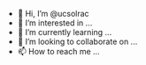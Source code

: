- 👋 Hi, I’m @ucsolrac
- 👀 I’m interested in ...
- 🌱 I’m currently learning ...
- 💞️ I’m looking to collaborate on ...
- 📫 How to reach me ...

<!---
ucsolrac/ucsolrac is a ✨ special ✨ repository because its `README.md` (this file) appears on your GitHub profile.
You can click the Preview link to take a look at your changes.
--->
